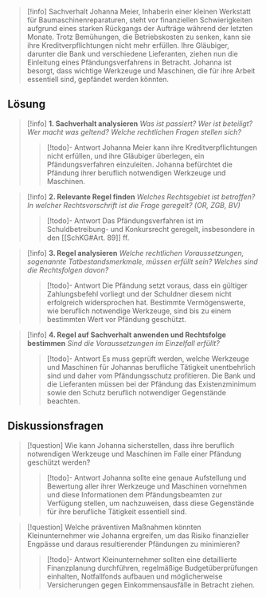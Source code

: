 >[!info] Sachverhalt
>Johanna Meier, Inhaberin einer kleinen Werkstatt für Baumaschinenreparaturen, steht vor finanziellen Schwierigkeiten aufgrund eines starken Rückgangs der Aufträge während der letzten Monate. Trotz Bemühungen, die Betriebskosten zu senken, kann sie ihre Kreditverpflichtungen nicht mehr erfüllen. Ihre Gläubiger, darunter die Bank und verschiedene Lieferanten, ziehen nun die Einleitung eines Pfändungsverfahrens in Betracht. Johanna ist besorgt, dass wichtige Werkzeuge und Maschinen, die für ihre Arbeit essentiell sind, gepfändet werden könnten.

## Lösung
>[!info] **1. Sachverhalt analysieren**
>_Was ist passiert? Wer ist beteiligt? Wer macht was geltend? Welche rechtlichen Fragen stellen sich?_ 
>>[!todo]- Antwort
>>Johanna Meier kann ihre Kreditverpflichtungen nicht erfüllen, und ihre Gläubiger überlegen, ein Pfändungsverfahren einzuleiten. Johanna befürchtet die Pfändung ihrer beruflich notwendigen Werkzeuge und Maschinen.

>[!info] **2. Relevante Regel finden**
>_Welches Rechtsgebiet ist betroffen? In welcher Rechtsvorschrift ist die Frage geregelt? (OR, ZGB, BV)_
>>[!todo]- Antwort
>>Das Pfändungsverfahren ist im Schuldbetreibung- und Konkursrecht geregelt, insbesondere in den [[SchKG#Art. 89]] ff.

>[!info] **3. Regel analysieren**
>_Welche rechtlichen Voraussetzungen, sogenannte Tatbestandsmerkmale, müssen erfüllt sein? Welches sind die Rechtsfolgen davon?_
>>[!todo]- Antwort
>>Die Pfändung setzt voraus, dass ein gültiger Zahlungsbefehl vorliegt und der Schuldner diesem nicht erfolgreich widersprochen hat. Bestimmte Vermögenswerte, wie beruflich notwendige Werkzeuge, sind bis zu einem bestimmten Wert vor Pfändung geschützt.

>[!info] **4. Regel auf Sachverhalt anwenden und Rechtsfolge bestimmen**
>_Sind die Voraussetzungen im Einzelfall erfüllt?_
>>[!todo]- Antwort
>>Es muss geprüft werden, welche Werkzeuge und Maschinen für Johannas berufliche Tätigkeit unentbehrlich sind und daher vom Pfändungsschutz profitieren. Die Bank und die Lieferanten müssen bei der Pfändung das Existenzminimum sowie den Schutz beruflich notwendiger Gegenstände beachten.

## Diskussionsfragen
>[!question] Wie kann Johanna sicherstellen, dass ihre beruflich notwendigen Werkzeuge und Maschinen im Falle einer Pfändung geschützt werden?
>>[!todo]- Antwort
>>Johanna sollte eine genaue Aufstellung und Bewertung aller ihrer Werkzeuge und Maschinen vornehmen und diese Informationen dem Pfändungsbeamten zur Verfügung stellen, um nachzuweisen, dass diese Gegenstände für ihre berufliche Tätigkeit essentiell sind.

>[!question] Welche präventiven Maßnahmen könnten Kleinunternehmer wie Johanna ergreifen, um das Risiko finanzieller Engpässe und daraus resultierender Pfändungen zu minimieren?
>>[!todo]- Antwort
>>Kleinunternehmer sollten eine detaillierte Finanzplanung durchführen, regelmäßige Budgetüberprüfungen einhalten, Notfallfonds aufbauen und möglicherweise Versicherungen gegen Einkommensausfälle in Betracht ziehen.